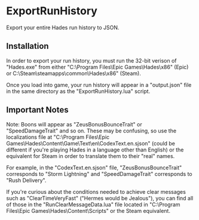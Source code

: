 # ExportRunHistory
Export your entire Hades run history to JSON.

## Installation

In order to export your run history, you must run the 32-bit verison of "Hades.exe" from either "C:\Program Files\Epic Games\Hades\x86" (Epic) or C:\Steam\steamapps\common\Hades\x86" (Steam).

Once you load into game, your run history will appear in a "output.json" file in the same directory as the "ExportRunHistory.lua" script.


## Important Notes
Note: Boons will appear as "ZeusBonusBounceTrait" or "SpeedDamageTrait" and so on. 
These may be confusing, so use the localizations file at "C:\Program Files\Epic Games\Hades\Content\Game\Text\en\CodexText.en.sjson" (could be different if you're playing Hades in a language other than English) or the equivalent for Steam in order to translate them to their "real" names.

For example, in the "CodexText.en.sjson" file, "ZeusBonusBounceTrait" corresponds to "Storm Lightning" and "SpeedDamageTrait" corresponds to "Rush Delivery".

If you're curious about the conditions needed to achieve clear messages such as "ClearTimeVeryFast" ("Hermes would be Jealous"), you can find all of those in the "RunClearMessageData.lua" file located in "C:\Program Files\Epic Games\Hades\Content\Scripts\" or the Steam equivalent.
